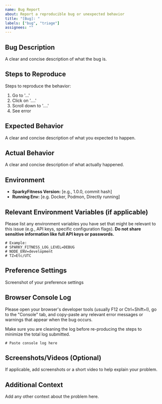 ```yaml
---
name: Bug Report
about: Report a reproducible bug or unexpected behavior
title: "[Bug]: "
labels: ["bug", "triage"]
assignees: ""
---
```


## Bug Description

A clear and concise description of what the bug is.

## Steps to Reproduce

Steps to reproduce the behavior:
1. Go to '...'
2. Click on '....'
3. Scroll down to '....'
4. See error

## Expected Behavior

A clear and concise description of what you expected to happen.

## Actual Behavior

A clear and concise description of what actually happened.

## Environment

- **SparkyFitness Version:** [e.g., 1.0.0, commit hash]
- **Running Env:** [e.g. Docker, Podmon, Directly running]



## Relevant Environment Variables (if applicable)

Please list any environment variables you have set that might be relevant to this issue (e.g., API keys, specific configuration flags). **Do not share sensitive information like full API keys or passwords.**

```
# Example:
# SPARKY_FITNESS_LOG_LEVEL=DEBUG
# NODE_ENV=development
# TZ=Etc/UTC
```

## Preference Settings
Screenshot of your preference settings

## Browser Console Log

Please open your browser's developer tools (usually F12 or Ctrl+Shift+I), go to the "Console" tab, and copy-paste any relevant error messages or warnings that appear when the bug occurs.

Make sure you are cleaning the log before re-producing the steps to minimize the total log submitted.

```
# Paste console log here
```

## Screenshots/Videos (Optional)

If applicable, add screenshots or a short video to help explain your problem.

## Additional Context

Add any other context about the problem here.
